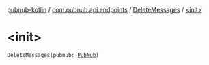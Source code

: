 [pubnub-kotlin](../../index.md) / [com.pubnub.api.endpoints](../index.md) / [DeleteMessages](index.md) / [&lt;init&gt;](./-init-.md)

# &lt;init&gt;

`DeleteMessages(pubnub: `[`PubNub`](../../com.pubnub.api/-pub-nub/index.md)`)`